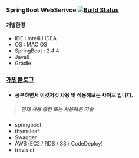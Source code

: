 ### SpringBoot WebSerivce [![Build Status](https://travis-ci.com/jaewon0913/jaewon-study.svg?branch=main)](https://travis-ci.com/jaewon0913/jaewon-study)

#### 개발환경
* IDE : IntelliJ IDEA  
* OS : MAC OS  
* SpringBoot : 2.4.4
* Java8  
* Gradle

### [개발블로그](https://dev-jwblog.tistory.com/)
>

* #### 공부하면서 이것저것 사용 및 적용해보는 사이트 입니다.

> ##### 현재 사용 중인 또는 사용해본 기술
* springboot
* thymeleaf
* Swagger
* AWS (EC2 / RDS / S3 / CodeDeploy)
* travis ci